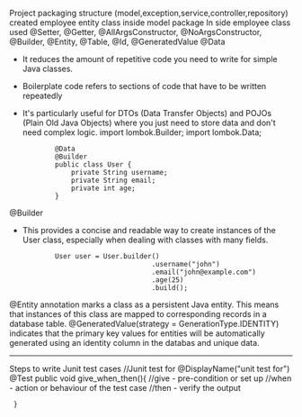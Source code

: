 Project packaging structure (model,exception,service,controller,repository)
created employee entity class inside model package 
In side employee class used @Setter, @Getter, @AllArgsConstructor, @NoArgsConstructor, @Builder, @Entity, @Table, @Id, @GeneratedValue
@Data 
- It reduces the amount of repetitive code you need to write for simple Java classes.
- Boilerplate code refers to sections of code that have to be written repeatedly 
- It's particularly useful for DTOs (Data Transfer Objects) and POJOs (Plain Old Java Objects) where you just need to store data and don't need complex logic.
              import lombok.Builder;
              import lombok.Data;
              
              @Data
              @Builder
              public class User {
                  private String username;
                  private String email;
                  private int age;
              }
@Builder
- This provides a concise and readable way to create instances of the User class, especially when dealing with classes with many fields.
   
              User user = User.builder()
                                      .username("john")
                                      .email("john@example.com")
                                      .age(25)
                                      .build();
@Entity annotation marks a class as a persistent Java entity. This means that instances of this class are mapped to corresponding records in a database table.
@GeneratedValue(strategy = GenerationType.IDENTITY) indicates that the primary key values for entities will be automatically generated using an identity column in the databas and unique data.


**************************************************************************************************************************************************************************************************
Steps to write Junit test cases
  //Junit test for
    @DisplayName("unit test for")
    @Test
     public void give_when_then(){
        //give - pre-condition or set up
        //when - action or behaviour of the test case
        //then - verify the output
        
     }

